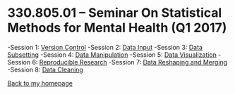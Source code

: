 # 330.805.01 – Seminar On Statistical Methods for Mental Health (Q1 2017)

-Session 1: [Version Control](session1_github.md)
-Session 2: [Data Input](session2_data_input.md)
-Session 3: [Data Subsetting](session3_data_subsetting.md)
-Session 4: [Data Manipulation](session4_data_manipulation.md)
-Session 5: [Data Visualization](session5_data_visualization.md)
-Session 6: [Reproducible Research](session6_reproducible_research.md)
-Session 7: [Data Reshaping and Merging](session7_reshape_merge.md)
-Session 8: [Data Cleaning](session8_data_cleaning.md)

[Back to my homepage](http://aejaffe.com)